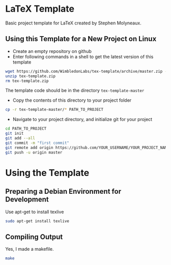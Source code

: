 # LaTeX Template
Basic project template for LaTeX created by Stephen Molyneaux.

## Using this Template for a New Project on Linux
- Create an empty repository on github
- Enter following commands in a shell to get the latest version of this template
```bash
wget https://github.com/WimbledonLabs/tex-template/archive/master.zip -O tex-template.zip
unzip tex-template.zip
rm tex-template.zip
```
The template code should be in the directory `tex-template-master`

- Copy the contents of this directory to your project folder
```bash
cp -r tex-template-master/* PATH_TO_PROJECT
```

- Navigate to your project directory, and initialize git for your project
```bash
cd PATH_TO_PROJECT
git init
git add --all
git commit -m "first commit"
git remote add origin https://github.com/YOUR_USERNAME/YOUR_PROJECT_NAME.git
git push -u origin master
```

# Using the Template

## Preparing a Debian Environment for Development
Use apt-get to install texlive
```bash
sudo apt-get install texlive
```

## Compiling Output
Yes, I made a makefile.
```bash
make
```
